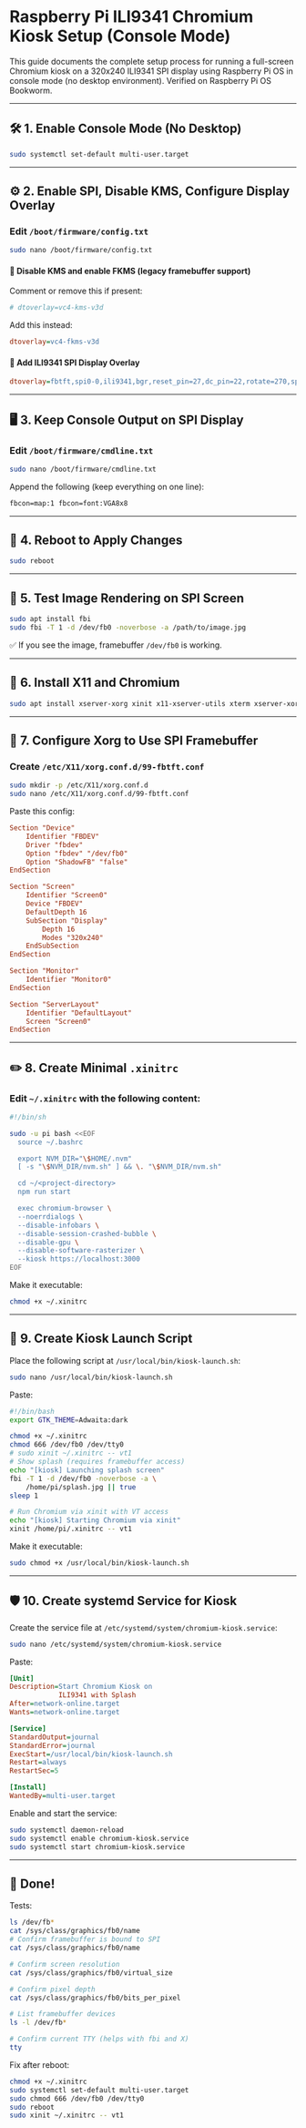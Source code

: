 # Raspberry Pi ILI9341 Chromium Kiosk Setup (Console Mode)

This guide documents the complete setup process for running a full-screen Chromium kiosk on a 320x240 ILI9341 SPI display using Raspberry Pi OS in console mode (no desktop environment). Verified on Raspberry Pi OS Bookworm.

---

## 🛠️ 1. Enable Console Mode (No Desktop)

```bash
sudo systemctl set-default multi-user.target
```

---

## ⚙️ 2. Enable SPI, Disable KMS, Configure Display Overlay

### Edit `/boot/firmware/config.txt`

```bash
sudo nano /boot/firmware/config.txt
```

#### 🔧 Disable KMS and enable FKMS (legacy framebuffer support)

Comment or remove this if present:

```ini
# dtoverlay=vc4-kms-v3d
```

Add this instead:

```ini
dtoverlay=vc4-fkms-v3d
```

#### 🔧 Add ILI9341 SPI Display Overlay

```ini
dtoverlay=fbtft,spi0-0,ili9341,bgr,reset_pin=27,dc_pin=22,rotate=270,speed=64000000
```

---

## 🖥️ 3. Keep Console Output on SPI Display

### Edit `/boot/firmware/cmdline.txt`

```bash
sudo nano /boot/firmware/cmdline.txt
```

Append the following (keep everything on one line):

```txt
fbcon=map:1 fbcon=font:VGA8x8
```

---

## 🔁 4. Reboot to Apply Changes

```bash
sudo reboot
```

---

## 🧪 5. Test Image Rendering on SPI Screen

```bash
sudo apt install fbi
sudo fbi -T 1 -d /dev/fb0 -noverbose -a /path/to/image.jpg
```

✅ If you see the image, framebuffer `/dev/fb0` is working.

---

## 🧰 6. Install X11 and Chromium

```bash
sudo apt install xserver-xorg xinit x11-xserver-utils xterm xserver-xorg-video-fbdev chromium-browser
```

---

## 🧱 7. Configure Xorg to Use SPI Framebuffer

### Create `/etc/X11/xorg.conf.d/99-fbtft.conf`

```bash
sudo mkdir -p /etc/X11/xorg.conf.d
sudo nano /etc/X11/xorg.conf.d/99-fbtft.conf
```

Paste this config:

```ini
Section "Device"
    Identifier "FBDEV"
    Driver "fbdev"
    Option "fbdev" "/dev/fb0"
    Option "ShadowFB" "false"
EndSection

Section "Screen"
    Identifier "Screen0"
    Device "FBDEV"
    DefaultDepth 16
    SubSection "Display"
        Depth 16
        Modes "320x240"
    EndSubSection
EndSection

Section "Monitor"
    Identifier "Monitor0"
EndSection

Section "ServerLayout"
    Identifier "DefaultLayout"
    Screen "Screen0"
EndSection
```

---

## ✏️ 8. Create Minimal `.xinitrc`

### Edit `~/.xinitrc` with the following content:

```sh
#!/bin/sh

sudo -u pi bash <<EOF
  source ~/.bashrc

  export NVM_DIR="\$HOME/.nvm"
  [ -s "\$NVM_DIR/nvm.sh" ] && \. "\$NVM_DIR/nvm.sh"

  cd ~/<project-directory>
  npm run start

  exec chromium-browser \
  --noerrdialogs \
  --disable-infobars \
  --disable-session-crashed-bubble \
  --disable-gpu \
  --disable-software-rasterizer \
  --kiosk https://localhost:3000
EOF
```

Make it executable:

```bash
chmod +x ~/.xinitrc
```

---

## 🚀 9. Create Kiosk Launch Script

Place the following script at `/usr/local/bin/kiosk-launch.sh`:

```bash
sudo nano /usr/local/bin/kiosk-launch.sh
```

Paste:

```bash
#!/bin/bash
export GTK_THEME=Adwaita:dark

chmod +x ~/.xinitrc
chmod 666 /dev/fb0 /dev/tty0
# sudo xinit ~/.xinitrc -- vt1
# Show splash (requires framebuffer access)
echo "[kiosk] Launching splash screen"
fbi -T 1 -d /dev/fb0 -noverbose -a \
    /home/pi/splash.jpg || true
sleep 1

# Run Chromium via xinit with VT access
echo "[kiosk] Starting Chromium via xinit"
xinit /home/pi/.xinitrc -- vt1
```

Make it executable:

```bash
sudo chmod +x /usr/local/bin/kiosk-launch.sh
```

---

## 🛡️ 10. Create systemd Service for Kiosk

Create the service file at `/etc/systemd/system/chromium-kiosk.service`:

```bash
sudo nano /etc/systemd/system/chromium-kiosk.service
```

Paste:

```ini
[Unit]
Description=Start Chromium Kiosk on 
            ILI9341 with Splash
After=network-online.target
Wants=network-online.target

[Service]
StandardOutput=journal
StandardError=journal
ExecStart=/usr/local/bin/kiosk-launch.sh
Restart=always
RestartSec=5

[Install]
WantedBy=multi-user.target
```

Enable and start the service:

```bash
sudo systemctl daemon-reload
sudo systemctl enable chromium-kiosk.service
sudo systemctl start chromium-kiosk.service
```

---

## 🏁 Done!

Tests:

```bash
ls /dev/fb*
cat /sys/class/graphics/fb0/name
# Confirm framebuffer is bound to SPI
cat /sys/class/graphics/fb0/name

# Confirm screen resolution
cat /sys/class/graphics/fb0/virtual_size

# Confirm pixel depth
cat /sys/class/graphics/fb0/bits_per_pixel

# List framebuffer devices
ls -l /dev/fb*

# Confirm current TTY (helps with fbi and X)
tty

```

Fix after reboot:

```bash
chmod +x ~/.xinitrc
sudo systemctl set-default multi-user.target
sudo chmod 666 /dev/fb0 /dev/tty0
sudo reboot
sudo xinit ~/.xinitrc -- vt1
```
